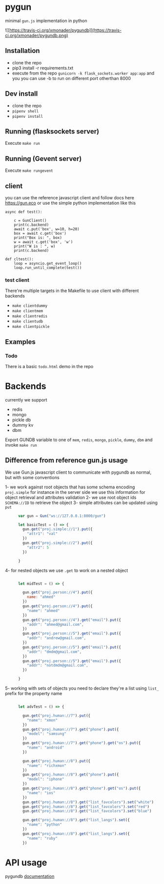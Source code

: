 # pygun
minimal `gun.js` implementation in python

![[https://travis-ci.org/xmonader/pygundb]](https://travis-ci.org/xmonader/pygundb.png)


## Installation
- clone the repo
- pip3 install -r requirements.txt
- execute from the repo `gunicorn -k flask_sockets.worker app:app` and you you can use -b to run on different port otherthan 8000

## Dev install
- clone the repo
- `pipenv shell`
- `pipenv install`

## Running (flasksockets server)
Execute `make run`

## Running (Gevent server)
Execute `make rungevent`


## client

you can use the reference javascript client and follow docs here https://gun.eco  or use the simple python implementation like this
```
async def test():

    c = GunClient()
    print(c.backend)
    await c.put('box', w=10, h=20)
    box = await c.get('box')
    print("Box is: ", box)
    w = await c.get('box', 'w')
    print("W is : ", w)
    print(c.backend)

def cltest():
    loop = asyncio.get_event_loop()
    loop.run_until_complete(test())

```


### test client

There're multiple targets in the Makefile to use client with different backends

- `make clientdummy`
- `make clientmem`
- `make clientredis`
- `make clientudb`
- `make clientpickle`

## Examples

### Todo
There is a basic `todo.html` demo in the repo


# Backends

currently we support
- redis
- mongo
- pickle db
- dummy kv
- dbm

Export GUNDB variable to one of `mem`, `redis`, `mongo`, `pickle`, `dummy`, `dbm` and invoke `make run`



## Difference from reference gun.js usage

We use Gun.js javascript client to communicate with pygundb as normal, but with some conventions

1- we work against root objects that has some schema encoding `proj.simple` for instance in the server side we use this information for object retrieval and attributes validation
2- we use root object ids `SCHEMA://ID` to retrieve the object
3- simple attributes can be updated using `put`

```javascript
      var gun = Gun("ws://127.0.0.1:8000/gun")

      let basicTest = () => {
        gun.get("proj.simple://1").put({
          "attr1": "val"
        })
        gun.get("proj.simple://2").put({
          "attr2": 5
        })

      }
```

4- for nested objects we use `.get` to work on a nested object
```javascript

      let midTest = () => {

        gun.get("proj.person://4").put({
          name: "ahmed"
        })
        gun.get("proj.person://4").put({
          "name": "ahmed"
        })
        gun.get("proj.person://4").get("email").put({
          "addr": "ahmed@gmail.com",
        })
        gun.get("proj.person://5").get("email").put({
          "addr": "andrew@gmail.com",
        })
        gun.get("proj.person://5").get("email").put({
          "addr": "dmdm@gmail.com",
        })
        gun.get("proj.person://5").get("email").put({
          "addr": "notdmdm@gmail.com",
        })

      }
```

5- working with sets of objects you need to declare they're a list using `list_` prefix for the property name

```javascript

      let advTest = () => {

        gun.get("proj.human://7").put({
          "name": "xmon"
        })
        gun.get("proj.human://7").get("phone").put({
          "model": "samsung"
        })
        gun.get("proj.human://7").get("phone").get("os").put({
          "name": "android"
        })

        gun.get("proj.human://8").put({
          "name": "richxmon"
        })
        gun.get("proj.human://8").get("phone").put({
          "model": "iphone"
        })
        gun.get("proj.human://8").get("phone").get("os").put({
          "name": "ios"
        })
        gun.get("proj.human://8").get("list_favcolors").set("white")
        gun.get("proj.human://8").get("list_favcolors").set("red")
        gun.get("proj.human://8").get("list_favcolors").set("blue")

        gun.get("proj.human://8").get("list_langs").set({
          "name": "python"
        })
        gun.get("proj.human://8").get("list_langs").set({
          "name": "ruby"
        })
```





# API usage 
pygundb [documentation](https://xmonader.github.io/pygundb/api/gundb/)